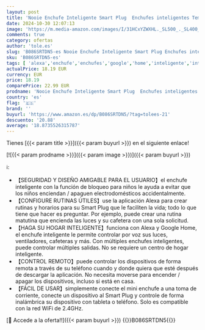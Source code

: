 ```yaml
---
layout: post
title: 'Nooie Enchufe Inteligente Smart Plug  Enchufes inteligentes Temporizador Interruptor Wifi  Compatible con Google Home Amazon Alexa  App Control en Cualquier Lugar y Tiempo  No Requiere Hub 2pack'
date: 2024-10-30 12:07:13
image: 'https://m.media-amazon.com/images/I/31HCxYZWXHL._SL500_._SL400_.jpg'
comments: true
category: ofertas
author: 'tole.es'
slug: 'B086SRTDN5-es Nooie Enchufe Inteligente Smart Plug Enchufes inteligentes...'
sku: 'B086SRTDN5-es'
tags: [ 'alexa','enchufe','enchufes','google','home','inteligente','inteligentes','🇪🇸', ]
actualPrice: 18.19 EUR
currency: EUR
price: 18.19
comparePrice: 22.99 EUR
prodname: 'Nooie Enchufe Inteligente Smart Plug  Enchufes inteligentes Temporizador Interruptor Wifi  Compatible con Google Home Amazon Alexa  App Control en Cualquier Lugar y Tiempo  No Requiere Hub 2pack'
country: 'es'
flag: '🇪🇸'
brand: ''
buyurl: 'https://www.amazon.es/dp/B086SRTDN5/?tag=tolees-21'
descuento: '20.88'
average: '18.8735526315787'
---
```


Tienes [{{< param title >}}]({{< param buyurl >}}) en el siguiente enlace!

[![{{< param prodname >}}]({{< param image >}})]({{< param buyurl >}})

ℹ️:

- 【SEGURIDAD Y DISEÑO AMIGABLE PARA EL USUARIO】el enchufe inteligente con la función de bloqueo para niños le ayuda a evitar que los niños enciendan / apaguen electrodomésticos accidentalmente.
- 【CONFIGURE RUTINAS ÚTILES】use la aplicación Alexa para crear rutinas y horarios para su Smart Plug que le faciliten la vida; todo lo que tiene que hacer es preguntar. Por ejemplo, puede crear una rutina matutina que encienda las luces y su cafetera con una sola solicitud.
- 【HAGA SU HOGAR INTELIGENTE】funciona con Alexa y Google Home, el enchufe inteligente le permite controlar por voz sus luces, ventiladores, cafeteras y más. Con múltiples enchufes inteligentes, puede controlar múltiples salidas. No se requiere un centro de hogar inteligente.
- 【CONTROL REMOTO】puede controlar los dispositivos de forma remota a través de su teléfono cuando y donde quiera que esté después de descargar la aplicación. No necesita moverse para encender / apagar los dispositivos, incluso si está en casa.
- 【FÁCIL DE USAR】simplemente conecte el mini enchufe a una toma de corriente, conecte un dispositivo al Smart Plug y controle de forma inalámbrica su dispositivo con tableta o teléfono. Solo es compatible con la red WiFi de 2.4GHz.

[🛒 Accede a la oferta!!]({{< param buyurl >}})
{{<world>}}B086SRTDN5{{</world>}}
